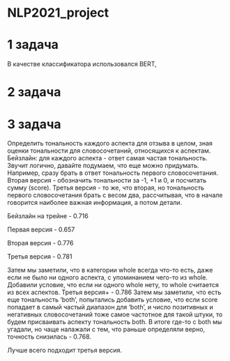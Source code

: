 # NLP2021_project

# 1 задача
В качестве классификатора использовался BERT,

# 2 задача

# 3 задача
Определить тональность каждого аспекта для отзыва в целом, зная оценки тональности для словосочетаний, относящихся к аспектам.
Бейзлайн: для каждого аспекта - ответ самая частая тональность.
Звучит логично, давайте подумаем, что еще можно придумать. Например, сразу брать в ответ тональность первого словосочетания. Вторая версия -  обозначить тональности за -1, +1 и 0, и посчитать сумму (score). Третья версия - то же, что вторая, но тональность первого словосочетания брать с весом два, рассчитывая, что в начале говорится наиболее важная информация, а потом детали.

Бейзлайн на трейне - 0.716

Первая версия - 0.657

Вторая версия - 0.776

Третья версия - 0.781

Затем мы заметили, что в категории whole всегда что-то есть, даже если не было ни одного аспекта, с упоминанием чего-то из whole. Добавили условие, что если ни одного whole нету, то whole считается из всех аспектов.
Третья версия+ - 0.786
Затем мы заметили, что есть еще тональность ‘both’, попытались добавить условие, что если score попадает в самый частый диапазон для ‘both’, и число позитивных и негативных словосочетаний тоже самое частотное для такой штуки, то будем присваивать аспекту тональность both. В итоге где-то с both мы угадали, но чаще налажали с тем, что раньше определяли верно, точность снизилась - 0.768.

Лучше всего подходит третья версия.
